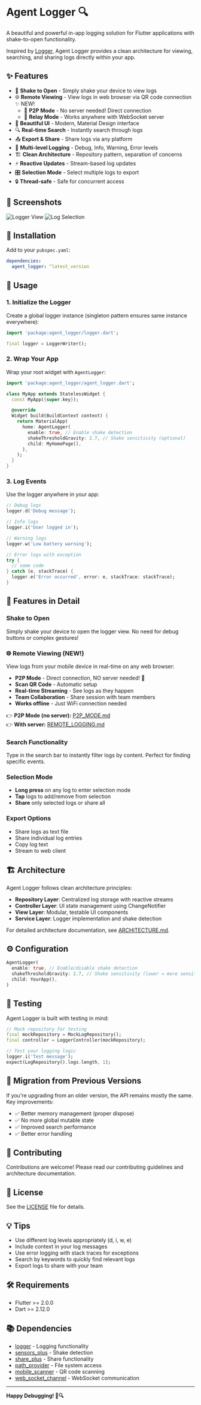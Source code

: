 # Agent Logger 🔍

A beautiful and powerful in-app logging solution for Flutter applications with shake-to-open functionality.

Inspired by [Logger](https://pub.dev/packages/logger), Agent Logger provides a clean architecture for viewing, searching, and sharing logs directly within your app.

## ✨ Features

- 📱 **Shake to Open** - Simply shake your device to view logs
- 🌐 **Remote Viewing** - View logs in web browser via QR code connection ✨ NEW!
  - 🎉 **P2P Mode** - No server needed! Direct connection
  - 🔧 **Relay Mode** - Works anywhere with WebSocket server
- 🎨 **Beautiful UI** - Modern, Material Design interface
- 🔍 **Real-time Search** - Instantly search through logs
- 📤 **Export & Share** - Share logs via any platform
- 🎯 **Multi-level Logging** - Debug, Info, Warning, Error levels
- 🏗️ **Clean Architecture** - Repository pattern, separation of concerns
- ⚡ **Reactive Updates** - Stream-based log updates
- 🎛️ **Selection Mode** - Select multiple logs to export
- 🔒 **Thread-safe** - Safe for concurrent access

## 📸 Screenshots

![Logger View](https://firebasestorage.googleapis.com/v0/b/agentlogger-b8866.appspot.com/o/%D0%A1%D0%BD%D0%B8%D0%BC%D0%BE%D0%BA%20%D1%8D%D0%BA%D1%80%D0%B0%D0%BD%D0%B0%202023-10-30%20%D0%B2%2011.58.11.png?alt=media&token=93e468db-9d3c-44d3-88c4-3ed7f80ddcf9&_gl=1*2d8q4z*_ga*NTQ4MDc0NDI5LjE2OTI3OTI0Njc.*_ga_CW55HF8NVT*MTY5ODY0Njk5Ny4xMDcuMS4xNjk4NjUzMzcxLjYwLjAuMA..)
![Log Selection](https://firebasestorage.googleapis.com/v0/b/agentlogger-b8866.appspot.com/o/%D0%A1%D0%BD%D0%B8%D0%BC%D0%BE%D0%BA%20%D1%8D%D0%BA%D1%80%D0%B0%D0%BD%D0%B0%202023-10-30%20%D0%B2%2012.01.02.png?alt=media&token=eddad3cb-9a7e-404f-93f1-fdcb09bfa2d6&_gl=1*q8b4n6*_ga*NTQ4MDc0NDI5LjE2OTI3OTI0Njc.*_ga_CW55HF8NVT*MTY5ODY0Njk5Ny4xMDcuMS4xNjk4NjUyODc0LjMuMC4w)

## 🚀 Installation

Add to your `pubspec.yaml`:

```yaml
dependencies:
  agent_logger: ^latest_version
```

## 📖 Usage

### 1. Initialize the Logger

Create a global logger instance (singleton pattern ensures same instance everywhere):

```dart
import 'package:agent_logger/logger.dart';

final logger = LoggerWriter();
```

### 2. Wrap Your App

Wrap your root widget with `AgentLogger`:

```dart
import 'package:agent_logger/agent_logger.dart';

class MyApp extends StatelessWidget {
  const MyApp({super.key});

  @override
  Widget build(BuildContext context) {
    return MaterialApp(
      home: AgentLogger(
        enable: true, // Enable shake detection
        shakeThresholdGravity: 2.7, // Shake sensitivity (optional)
        child: MyHomePage(),
      ),
    );
  }
}
```

### 3. Log Events

Use the logger anywhere in your app:

```dart
// Debug logs
logger.d('Debug message');

// Info logs
logger.i('User logged in');

// Warning logs
logger.w('Low battery warning');

// Error logs with exception
try {
  // some code
} catch (e, stackTrace) {
  logger.e('Error occurred', error: e, stackTrace: stackTrace);
}
```

## 🎯 Features in Detail

### Shake to Open
Simply shake your device to open the logger view. No need for debug buttons or complex gestures!

### 🌐 Remote Viewing (NEW!)
View logs from your mobile device in real-time on any web browser:
- **P2P Mode** - Direct connection, NO server needed! 🎉
- **Scan QR Code** - Automatic setup
- **Real-time Streaming** - See logs as they happen
- **Team Collaboration** - Share session with team members
- **Works offline** - Just WiFi connection needed

👉 **P2P Mode (no server):** [P2P_MODE.md](P2P_MODE.md)  
👉 **With server:** [REMOTE_LOGGING.md](REMOTE_LOGGING.md)

### Search Functionality
Type in the search bar to instantly filter logs by content. Perfect for finding specific events.

### Selection Mode
- **Long press** on any log to enter selection mode
- **Tap** logs to add/remove from selection
- **Share** only selected logs or share all

### Export Options
- Share logs as text file
- Share individual log entries
- Copy log text
- Stream to web client

## 🏗️ Architecture

Agent Logger follows clean architecture principles:

- **Repository Layer**: Centralized log storage with reactive streams
- **Controller Layer**: UI state management using ChangeNotifier
- **View Layer**: Modular, testable UI components
- **Service Layer**: Logger implementation and shake detection

For detailed architecture documentation, see [ARCHITECTURE.md](ARCHITECTURE.md).

## ⚙️ Configuration

```dart
AgentLogger(
  enable: true, // Enable/disable shake detection
  shakeThresholdGravity: 2.7, // Shake sensitivity (lower = more sensitive)
  child: YourApp(),
)
```

## 🧪 Testing

Agent Logger is built with testing in mind:

```dart
// Mock repository for testing
final mockRepository = MockLogRepository();
final controller = LoggerController(mockRepository);

// Test your logging logic
logger.i('Test message');
expect(LogRepository().logs.length, 1);
```

## 🔄 Migration from Previous Versions

If you're upgrading from an older version, the API remains mostly the same. Key improvements:

- ✅ Better memory management (proper dispose)
- ✅ No more global mutable state
- ✅ Improved search performance
- ✅ Better error handling

## 🤝 Contributing

Contributions are welcome! Please read our contributing guidelines and architecture documentation.

## 📄 License

See the [LICENSE](LICENSE) file for details.

## 💡 Tips

- Use different log levels appropriately (d, i, w, e)
- Include context in your log messages
- Use error logging with stack traces for exceptions
- Search by keywords to quickly find relevant logs
- Export logs to share with your team

## 🛠️ Requirements

- Flutter >= 2.0.0
- Dart >= 2.12.0

## 📚 Dependencies

- [logger](https://pub.dev/packages/logger) - Logging functionality
- [sensors_plus](https://pub.dev/packages/sensors_plus) - Shake detection
- [share_plus](https://pub.dev/packages/share_plus) - Share functionality
- [path_provider](https://pub.dev/packages/path_provider) - File system access
- [mobile_scanner](https://pub.dev/packages/mobile_scanner) - QR code scanning
- [web_socket_channel](https://pub.dev/packages/web_socket_channel) - WebSocket communication

---

**Happy Debugging! 🐛🔍**

